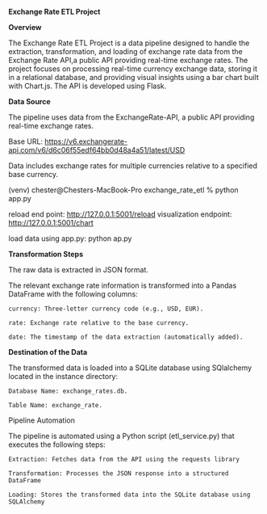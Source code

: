 
**Exchange Rate ETL Project**

**Overview**

The Exchange Rate ETL Project is a data pipeline designed to handle the extraction, transformation, and loading of exchange rate data from the Exchange Rate API,a public API providing real-time exchange rates. The project focuses on processing real-time currency exchange data, storing it in a relational database, and providing visual insights using a bar chart built with Chart.js. The API is developed using Flask.



**Data Source**

The pipeline uses data from the ExchangeRate-API, a public API providing real-time exchange rates.

Base URL: https://v6.exchangerate-api.com/v6/d6c06f55edf64bb0d48a4a51/latest/USD

Data includes exchange rates for multiple currencies relative to a specified base currency.

(venv) chester@Chesters-MacBook-Pro exchange_rate_etl % python app.py

reload end point: http://127.0.0.1:5001/reload
visualization endpoint: http://127.0.0.1:5001/chart

load data using app.py: python ap.py

**Transformation Steps**

The raw data is extracted in JSON format.

The relevant exchange rate information is transformed into a Pandas DataFrame with the following columns:

    currency: Three-letter currency code (e.g., USD, EUR).

    rate: Exchange rate relative to the base currency.

    date: The timestamp of the data extraction (automatically added).

**Destination of the Data**

The transformed data is loaded into a SQLite database using SQlalchemy located in the instance directory:

    Database Name: exchange_rates.db.

    Table Name: exchange_rate.

Pipeline Automation

The pipeline is automated using a Python script (etl_service.py) that executes the following steps:

    Extraction: Fetches data from the API using the requests library

    Transformation: Processes the JSON response into a structured DataFrame

    Loading: Stores the transformed data into the SQLite database using SQLAlchemy

